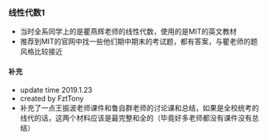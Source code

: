 ### 线性代数1
* 当时全系同学上的是瞿燕辉老师的线性代数，使用的是MIT的英文教材
* 推荐到MIT的官网中找一些他们期中期末的考试题，都有答案，与瞿老师的题风格比较接近

#### 补充
* update time 2019.1.23
* created by FztTony
* 补充了一点王振波老师课件和鲁自群老师的讨论课和总结，如果是全校统考的线代的话，这两个材料应该是最完整和全的（毕竟好多老师都没有课件没有总结）
